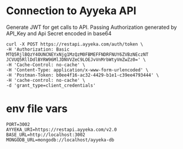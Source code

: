 # Connection to Ayyeka API 

Generate JWT for get calls to API. Passing Authorization generated by API_Key and Api Secret encoded in base64

```
curl -X POST https://restapi.ayyeka.com/auth/token \
-H 'Authorization: Basic MTQ5RjlBQzY4OUNCNEYxNjg1MzQzM0FBMEFFNDRFNUY6ZVBzNEczNT
JCVUQ5RllDdlBYRW96MlJDNVVZeC9LOEJvVnMrbWtyVmZwZz0=' \
-H 'Cache-Control: no-cache' \
-H 'Content-Type: application/x-www-form-urlencoded' \
-H 'Postman-Token: b0ee4f16-ac32-4429-b1e1-c39ee4793444' \
-H 'cache-control: no-cache' \
-d 'grant_type=client_credentials'
```

# env file vars

```
PORT=3002
AYYEKA_URI=https://restapi.ayyeka.com/v2.0
BASE_URL=http://localhost:3002
MONGODB_URL=mongodb://localhost/ayyeka-db

```